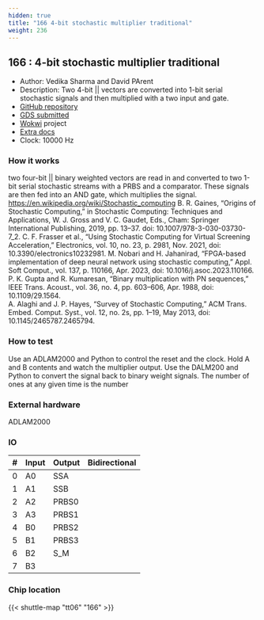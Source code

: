 ```yaml
---
hidden: true
title: "166 4-bit stochastic multiplier traditional"
weight: 236
---
```


## 166 : 4-bit stochastic multiplier traditional

* Author: Vedika Sharma and David PArent
* Description: Two 4-bit || vectors are converted into 1-bit serial stochastic signals and then multiplied with a two input and gate. 
* [GitHub repository](https://github.com/davidparent/tt06-woko-4bit-stocastic-muliplier-vedika-davidparent)
* [GDS submitted](https://github.com/davidparent/tt06-woko-4bit-stocastic-muliplier-vedika-davidparent/actions/runs/8650669892)
* [Wokwi](https://wokwi.com/projects/394888799427677185) project
* [Extra docs](None)
* Clock: 10000 Hz

<!---

This file is used to generate your project datasheet. Please fill in the information below and delete any unused
sections.

You can also include images in this folder and reference them in the markdown. Each image must be less than
512 kb in size, and the combined size of all images must be less than 1 MB.
-->


### How it works

two four-bit || binary weighted vectors are read in and converted to two 1-bit serial stochastic streams with a PRBS and a comparator.  These signals are then fed into an AND gate, which multiplies the signal.  
https://en.wikipedia.org/wiki/Stochastic_computing
B. R. Gaines, “Origins of Stochastic Computing,” in Stochastic Computing: Techniques and Applications, W. J. Gross and V. C. Gaudet, Eds., Cham: Springer International Publishing, 2019, pp. 13–37. doi: 10.1007/978-3-030-03730-7_2.
C. F. Frasser et al., “Using Stochastic Computing for Virtual Screening Acceleration,” Electronics, vol. 10, no. 23, p. 2981, Nov. 2021, doi: 10.3390/electronics10232981.
M. Nobari and H. Jahanirad, “FPGA-based implementation of deep neural network using stochastic computing,” Appl. Soft Comput., vol. 137, p. 110166, Apr. 2023, doi: 10.1016/j.asoc.2023.110166.
P. K. Gupta and R. Kumaresan, “Binary multiplication with PN sequences,” IEEE Trans. Acoust., vol. 36, no. 4, pp. 603–606, Apr. 1988, doi: 10.1109/29.1564.  
A. Alaghi and J. P. Hayes, “Survey of Stochastic Computing,” ACM Trans. Embed. Comput. Syst., vol. 12, no. 2s, pp. 1–19, May 2013, doi: 10.1145/2465787.2465794.

### How to test

Use an ADLAM2000 and Python to control the reset and the clock. Hold A and B contents and watch the multiplier output. Use the DALM200 and Python to convert the signal back to binary weight signals.  The number of ones at any given time is the number

### External hardware

ADLAM2000


### IO

| # | Input          | Output         | Bidirectional   |
| - | -------------- | -------------- | --------------- |
| 0 | A0 | SSA |  |
| 1 | A1 | SSB |  |
| 2 | A2 | PRBS0 |  |
| 3 | A3 | PRBS1 |  |
| 4 | B0 | PRBS2 |  |
| 5 | B1 | PRBS3 |  |
| 6 | B2 | S_M |  |
| 7 | B3 |  |  |

### Chip location

{{< shuttle-map "tt06" "166" >}}
